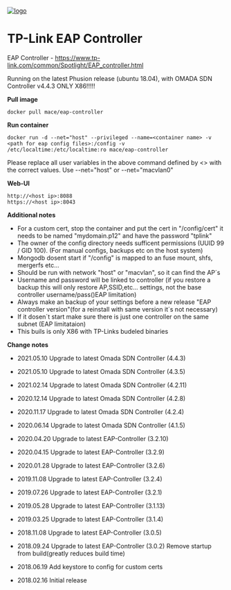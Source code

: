 [![logo](https://i0.wp.com/homesecurity1st.co.za/wp-content/uploads/2017/02/TP-LINK_logo-300x130-1.jpg?fit=300%2C130&ssl=1)](https://www.tp-link.com/common/Spotlight/EAP_controller.html)

TP-Link EAP Controller
==========================


EAP Controller - https://www.tp-link.com/common/Spotlight/EAP_controller.html



Running on the latest Phusion release (ubuntu 18.04), with OMADA SDN Controller v4.4.3
ONLY X86!!!!!


**Pull image**

```
docker pull mace/eap-controller
```

**Run container**

```
docker run -d --net="host" --privileged --name=<container name> -v <path for eap config files>:/config -v /etc/localtime:/etc/localtime:ro mace/eap-controller
```
Please replace all user variables in the above command defined by <> with the correct values.
Use --net="host" or --net="macvlan0"

**Web-UI**

```
http://<host ip>:8088
https://<host ip>:8043
```



**Additional notes**

* For a custom cert, stop the container and put the cert in "/config/cert" it needs to be named "mydomain.p12" and have the password "tplink"
* The owner of the config directory needs sufficent permissions (UUID 99 / GID 100). (For manual configs, backups etc on the host system)
* Mongodb dosent start if "/config" is mapped to an fuse mount, shfs, mergerfs etc...
* Should be run with network "host" or "macvlan", so it can find the AP´s
* Username and password will be linked to controller (if you restore a backup this will only restore AP,SSID,etc... settings, not the base controller username/pass()EAP limitation)
* Always make an backup of your settings before a new release "EAP controller version"(for a reinstall with same version it´s not necessary)
* If it dosen´t start make sure there is just one controller on the same subnet (EAP limitataion)
* This buils is only X86 with TP-Links budeled binaries

**Change notes**
* 2021.05.10
Upgrade to latest Omada SDN Controller (4.4.3)

* 2021.05.10
Upgrade to latest Omada SDN Controller (4.3.5)

* 2021.02.14
Upgrade to latest Omada SDN Controller (4.2.11)

* 2020.12.14
Upgrade to latest Omada SDN Controller (4.2.8)

* 2020.11.17
Upgrade to latest Omada SDN Controller (4.2.4)

* 2020.06.14
Upgrade to latest Omada SDN Controller (4.1.5)

* 2020.04.20
Upgrade to latest EAP-Controller (3.2.10)

* 2020.04.15
Upgrade to latest EAP-Controller (3.2.9)

* 2020.01.28
Upgrade to latest EAP-Controller (3.2.6)

* 2019.11.08
Upgrade to latest EAP-Controller (3.2.4)

* 2019.07.26
Upgrade to latest EAP-Controller (3.2.1)

* 2019.05.28
Upgrade to latest EAP-Controller (3.1.13)

* 2019.03.25
Upgrade to latest EAP-Controller (3.1.4)

* 2018.11.08
Upgrade to latest EAP-Controller (3.0.5)

* 2018.09.24
Upgrade to latest EAP-Controller (3.0.2)
Remove startup from build(greatly reduces build time)

* 2018.06.19
Add keystore to config for custom certs

* 2018.02.16
Initial release
